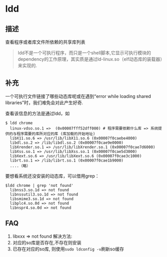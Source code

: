 # ldd

## 描述

查看程序或者库文件所依赖的共享库列表

> ldd不是一个可执行程序，而只是一个shell脚本,它显示可执行模块的dependency的工作原理，其实质是通过ld-linux.so（elf动态库的装载器）来实现的.

## 补充

一个可执行文件链接了哪些动态库呢或在遇到“error while loading shared libraries”时，我们难免会对此产生好奇.

查看该信息的方法是通过ldd，如

```shell
$ ldd chrome
  linux-vdso.so.1 =>  (0x00007fff52dff000) # 程序需要依赖什么库 => 系统提供的与程序需要的库所对应的库 (库加载的开始地址)
  libX11.so.6 => /usr/lib/libX11.so.6 (0x00007f0caebe4000)
  libdl.so.2 => /lib/libdl.so.2 (0x00007f0cae9e0000)
  libXrender.so.1 => /usr/lib/libXrender.so.1 (0x00007f0cae7d6000)
  libXss.so.1 => /usr/lib/libXss.so.1 (0x00007f0cae5d3000)
  libXext.so.6 => /usr/lib/libXext.so.6 (0x00007f0cae3c1000)
  librt.so.1 => /lib/librt.so.1 (0x00007f0cae1b9000)
  ....（略）
```

要想看系统还没安装的动态库，可以借用grep：

```shell
$ldd chrome | grep 'not found'
  libnss3.so.1d => not found
  libnssutil3.so.1d => not found
  libsmime3.so.1d => not found
  libplc4.so.0d => not found
  libnspr4.so.0d => not found
```

## FAQ
1. libxxx => not found
解决方法:
1. 对应的so库是否存在,不存在则安装
1. 已存在对应的so库, 则使用`sudo ldconfig -v`刷新so缓存